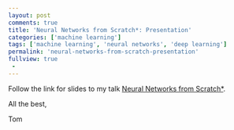 ```yaml
---
layout: post
comments: true
title: 'Neural Networks from Scratch*: Presentation'
categories: ['machine learning']
tags: ['machine learning', 'neural networks', 'deep learning']
permalink: 'neural-networks-from-scratch-presentation'
fullview: true
 -
---
```


Follow the link for slides to my talk [Neural Networks from Scratch*](http://tpgmartin.com/neural-networks-from-scratch#/).

All the best,

Tom
